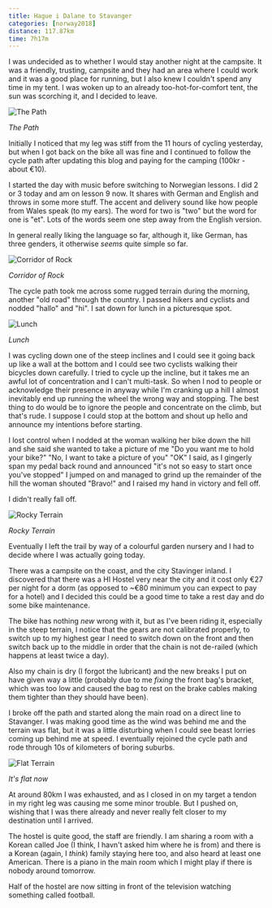 ```yaml
---
title: Hague i Dalane to Stavanger
categories: [norway2018]
distance: 117.87km
time: 7h17m
---
```



I was undecided as to whether I would stay another night at the campsite. It
was a friendly, trusting, campsite and they had an area where I could work and
it was a good place for running, but I also knew I couldn't spend any time in
my tent. I was woken up to an already too-hot-for-comfort tent, the sun was
scorching it, and I decided to leave.

![The Path](/images/norway/2018-07-01/IMG_20180701_121244.jpg)

*The Path*

Initially I noticed that my leg was stiff from the 11 hours of cycling
yesterday, but when I got back on the bike all was fine and I continued to
follow the cycle path after updating this blog and paying for the camping
(100kr - about €10).

I started the day with music before switching to Norwegian lessons. I did 2 or
3 today and am on lesson 9 now. It shares with German and English and throws
in some more stuff. The accent and delivery sound like how people from Wales
speak (to my ears). The word for two is "two" but the word for one is "et".
Lots of the words seem one step away from the English version.

In general really liking the language so far, although it, like German, has
three genders, it otherwise *seems* quite simple so far.

![Corridor of Rock](/images/norway/2018-07-01/IMG_20180701_121802.jpg)

*Corridor of Rock*

The cycle path took me across some rugged terrain during the morning, another
"old road" through the country. I passed hikers and cyclists and nodded
"hallo" and "hi". I sat down for lunch in a picturesque spot.

![Lunch](/images/norway/2018-07-01/IMG_20180701_130635.jpg)

*Lunch*

I was cycling down one of the steep inclines and I could see it going back up
like a wall at the bottom and I could see two cyclists walking their bicycles
down carefully. I tried to cycle up the incline, but it takes me an awful lot
of concentration and I can't multi-task. So when I nod to people or
acknowledge their presence in anyway while I'm cranking up a hill I almost
inevitably end up running the wheel the wrong way and stopping. The best thing
to do would be to ignore the people and concentrate on the climb, but that's
rude. I suppose I could stop at the bottom and shout up hello and announce my
intentions before starting.

I lost control when I nodded at the woman walking her bike down the hill and
she said she wanted to take a picture of me "Do you want me to hold your
bike?" "No, I want to take a picture of you" "OK" I said, as I gingerly span
my pedal back round and announced "it's not so easy to start once you've
stopped" I jumped on and managed to grind up the remainder of the hill the
woman shouted "Bravo!" and I raised my hand in victory and fell off.

I didn't really fall off.

![Rocky Terrain](/images/norway/2018-07-01/IMG_20180701_130148.jpg)

*Rocky Terrain*

Eventually I left the trail by way of a colourful garden nursery and I had to
decide where I was actually going today.

There was a campsite on the coast, and the city Stavinger inland. I discovered
that there was a HI Hostel very near the city and it cost only €27 per night
for a dorm (as opposed to ~€80 minimum you can expect to pay for a hotel) and
I decided this could be a good time to take a rest day and do some bike
maintenance.

The bike has nothing *new* wrong with it, but as I've been riding it,
especially in the steep terrain, I notice that the gears are not calibrated
properly, to switch up to my highest gear I need to switch down on the front
and then switch back up to the middle in order that the chain is not de-railed
(which happens at least twice a day).

Also my chain is dry (I forgot the lubricant) and the new breaks I put on have
given way a little (probably due to me *fixing* the front bag's bracket, which
was too low and caused the bag to rest on the brake cables making them tighter
than they should have been).

I broke off the path and started along the main road on a direct line to
Stavanger. I was making good time as the wind was behind me and the terrain
was flat, but it was a little disturbing when I could see beast lorries coming
up behind me at speed.  I eventually rejoined the cycle path and rode through
10s of kilometers of boring suburbs.

![Flat Terrain](/images/norway/2018-07-01/IMG_20180701_151859.jpg)

*It's flat now*

At around 80km I was exhausted, and as I closed in on my target a tendon in
my right leg was causing me some minor trouble. But I pushed on, wishing that
I was there already and never really felt closer to my destination until I
arrived.

The hostel is quite good, the staff are friendly. I am sharing a room with a
Korean called Joe (I think, I havn't asked him where he is from) and there is
a Korean (again, I *think*) family staying here too, and also heard at least
one American. There is a piano in the main room which I might play if there is
nobody around tomorrow.

Half of the hostel are now sitting in front of the television watching
something called football.
